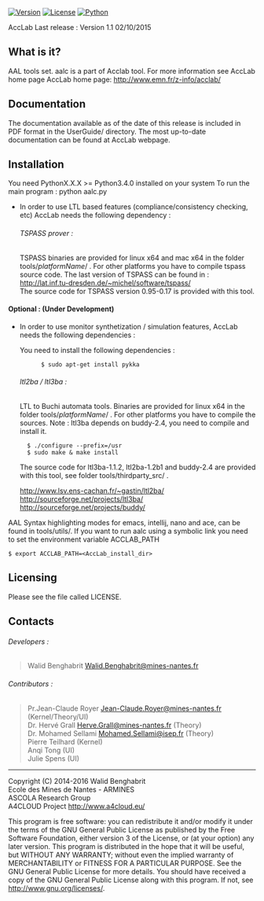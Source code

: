 [![Version](https://img.shields.io/badge/version-1.1-orange.svg)]()
[![License](https://img.shields.io/badge/license-GPL3-blue.svg)]()
[![Python](https://img.shields.io/badge/python->%3D3.4-green.svg)]()

AccLab Last release : Version 1.1 02/10/2015

What is it?
-----------

AAL tools set. aalc is a part of Acclab tool.
For more information see AccLab home page
AccLab home page: <http://www.emn.fr/z-info/acclab/>


Documentation
-------------

The documentation available as of the date of this release is
included in PDF format in the UserGuide/ directory.  The most
up-to-date documentation can be found at AccLab webpage.

Installation
------------

You need PythonX.X.X >= Python3.4.0 installed on your system
To run the main program : python aalc.py

* In order to use LTL based features (compliance/consistency
checking, etc) AccLab needs the following dependency :

    ###### TSPASS prover :
    TSPASS binaries are provided for linux x64 and mac x64 in the
    folder tools/_platformName_/ . For other platforms you have
    to compile tspass source code.
    The last version of TSPASS can be found in :
    <http://lat.inf.tu-dresden.de/~michel/software/tspass/>  
    The source code for TSPASS version 0.95-0.17 is provided
    with this tool.

#### Optional : (Under Development)
* In order to use monitor synthetization / simulation features,
AccLab needs the following dependencies :

    You need to install the following dependencies :

            $ sudo apt-get install pykka

    ###### ltl2ba / ltl3ba :
    LTL to Buchi automata tools.
    Binaries are provided for linux x64 in the folder tools/_platformName_/ .
    For other platforms you have to compile the sources.
    Note : ltl3ba depends on buddy-2.4, you need to compile and install it.

        $ ./configure --prefix=/usr
        $ sudo make & make install
    The source code for ltl3ba-1.1.2, ltl2ba-1.2b1 and buddy-2.4
    are provided with this tool, see folder tools/thirdparty_src/ .

    http://www.lsv.ens-cachan.fr/~gastin/ltl2ba/
    http://sourceforge.net/projects/ltl3ba/
    http://sourceforge.net/projects/buddy/


AAL Syntax highlighting modes for emacs, intellij, nano and ace,
can be found in tools/utils/.
If you want to run aalc using a symbolic link you need to set the
environment variable ACCLAB_PATH

    $ export ACCLAB_PATH=<AccLab_install_dir>

Licensing
---------

Please see the file called LICENSE.

Contacts
--------

###### Developers :
>   Walid Benghabrit        <Walid.Benghabrit@mines-nantes.fr>

###### Contributors :
>   Pr.Jean-Claude Royer  <Jean-Claude.Royer@mines-nantes.fr>  (Kernel/Theory/UI)  
>   Dr. Hervé Grall       <Herve.Grall@mines-nantes.fr>        (Theory)  
>   Dr. Mohamed Sellami   <Mohamed.Sellami@isep.fr>            (Theory)  
>   Pierre Teilhard    (Kernel)  
>   Anqi Tong          (UI)  
>   Julie Spens         (UI)  

-------------------------------------------------------------------------------
Copyright (C) 2014-2016 Walid Benghabrit  
Ecole des Mines de Nantes - ARMINES  
ASCOLA Research Group  
A4CLOUD Project http://www.a4cloud.eu/

This program is free software: you can redistribute it and/or modify
it under the terms of the GNU General Public License as published by
the Free Software Foundation, either version 3 of the License, or
(at your option) any later version.
This program is distributed in the hope that it will be useful,
but WITHOUT ANY WARRANTY; without even the implied warranty of
MERCHANTABILITY or FITNESS FOR A PARTICULAR PURPOSE.  See the
GNU General Public License for more details.
You should have received a copy of the GNU General Public License
along with this program.  If not, see <http://www.gnu.org/licenses/>.

